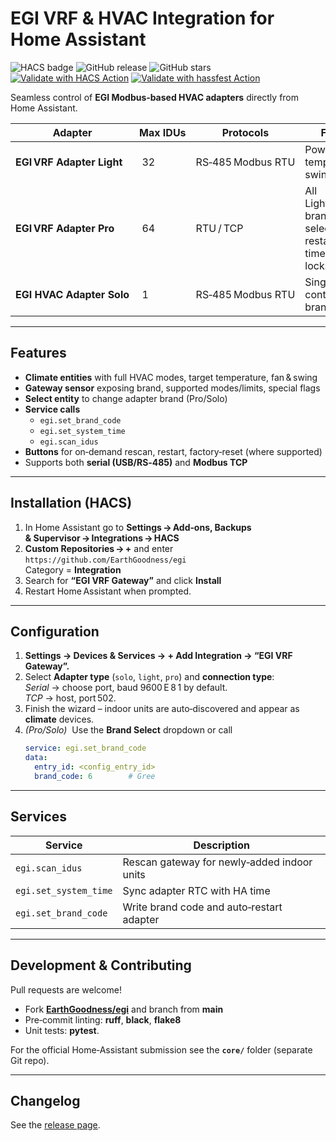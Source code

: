# EGI VRF & HVAC Integration for Home Assistant

![HACS badge](https://img.shields.io/badge/HACS-Default-orange.svg)
![GitHub release](https://img.shields.io/github/v/release/EarthGoodness/egi)
![GitHub stars](https://img.shields.io/github/stars/EarthGoodness/egi?style=social)
[![Validate with HACS Action](https://github.com/EarthGoodness/egi/actions/workflows/validate.yml/badge.svg)](https://github.com/EarthGoodness/egi/actions/workflows/validate.yml)
[![Validate with hassfest Action](https://github.com/EarthGoodness/egi/actions/workflows/hassfest.yml/badge.svg)](https://github.com/EarthGoodness/egi/actions/workflows/hassfest.yml)

Seamless control of **EGI Modbus‑based HVAC adapters** directly from Home Assistant.

| Adapter | Max IDUs | Protocols | Features |
|---------|----------|-----------|----------|
| **EGI VRF Adapter Light** | 32 | RS‑485 Modbus RTU | Power, mode, temp, fan, swing |
| **EGI VRF Adapter Pro** | 64 | RTU / TCP | All Light features + brand selection, restart, time‑sync, locks, humidity |
| **EGI HVAC Adapter Solo** | 1 | RS‑485 Modbus RTU | Single‑IDU control, restart, brand write |

---

## Features

* **Climate entities** with full HVAC modes, target temperature, fan & swing
* **Gateway sensor** exposing brand, supported modes/limits, special flags
* **Select entity** to change adapter brand (Pro/Solo)
* **Service calls**  
  - `egi.set_brand_code`  
  - `egi.set_system_time`  
  - `egi.scan_idus`
* **Buttons** for on‑demand rescan, restart, factory‑reset (where supported)
* Supports both **serial (USB/RS‑485)** and **Modbus TCP**

---

## Installation (HACS)

1. In Home Assistant go to **Settings → Add‑ons, Backups & Supervisor → Integrations → HACS**  
2. **Custom Repositories → +** and enter  
   `https://github.com/EarthGoodness/egi`  
   Category = **Integration**
3. Search for **“EGI VRF Gateway”** and click **Install**
4. Restart Home Assistant when prompted.

---

## Configuration

1. **Settings → Devices & Services → + Add Integration → “EGI VRF Gateway”.**  
2. Select **Adapter type** (`solo`, `light`, `pro`) and **connection type**:  
   *Serial* → choose port, baud 9600 E 8 1 by default.  
   *TCP* → host, port 502.
3. Finish the wizard – indoor units are auto‑discovered and appear as **climate** devices.
4. *(Pro/Solo)*  Use the **Brand Select** dropdown or call  
   ```yaml
   service: egi.set_brand_code
   data:
     entry_id: <config_entry_id>
     brand_code: 6        # Gree
   ```

---

## Services

| Service | Description |
|---------|-------------|
| `egi.scan_idus` | Rescan gateway for newly‑added indoor units |
| `egi.set_system_time` | Sync adapter RTC with HA time |
| `egi.set_brand_code` | Write brand code and auto‑restart adapter |

---

## Development & Contributing

Pull requests are welcome!

* Fork **[EarthGoodness/egi](https://github.com/EarthGoodness/egi)** and branch from **main**
* Pre‑commit linting: **ruff**, **black**, **flake8**
* Unit tests: **pytest**.

For the official Home‑Assistant submission see the **`core/`** folder (separate Git repo).

---

## Changelog

See the [release page](https://github.com/EarthGoodness/egi/releases).

